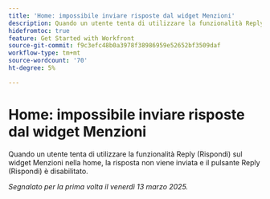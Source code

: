```yaml
---
title: 'Home: impossibile inviare risposte dal widget Menzioni'
description: Quando un utente tenta di utilizzare la funzionalità Reply (Rispondi) sul widget Menzioni nella home, la risposta non viene inviata e il pulsante Reply (Rispondi) è disabilitato.
hidefromtoc: true
feature: Get Started with Workfront
source-git-commit: f9c3efc48b0a3978f38986959e52652bf3509daf
workflow-type: tm+mt
source-wordcount: '70'
ht-degree: 5%

---
```



# Home: impossibile inviare risposte dal widget Menzioni

Quando un utente tenta di utilizzare la funzionalità Reply (Rispondi) sul widget Menzioni nella home, la risposta non viene inviata e il pulsante Reply (Rispondi) è disabilitato.

_Segnalato per la prima volta il venerdì 13 marzo 2025._
